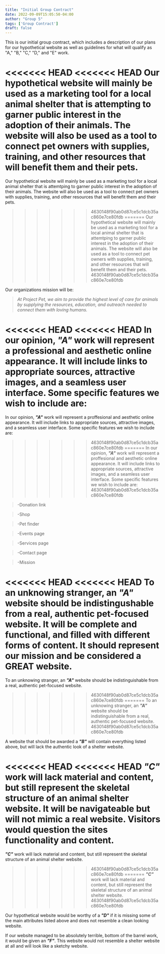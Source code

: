 ```yaml
---
title: "Initial Group Contract"
date: 2022-09-09T15:05:50-04:00
author: "Group 5"
tags: ['Group Contract']
draft: false
---
```


This is our initial group contract, which includes a description of our plans for our hypothetical website as well as guidelines for what will qualify as "A," "B," "C," "D," and "E" work.

<<<<<<< HEAD
<<<<<<< HEAD
Our hypothetical website will mainly be used as a marketing tool for a local animal shelter that is attempting to garner public interest in the adoption of their animals. The website will also be used as a tool to connect pet owners with supplies, training, and other resources that will benefit them and their pets. 
=======
Our hypothetical website will mainly be used as a marketing tool for a local animal shelter that is attemtping to garner public interest in the adoption of their animals. The website will also be used as a tool to connect pet owners with supplies, training, and other resources that will benefit them and their pets.
>>>>>>> 4630148f90ab0d87ce5c1dcb35ac860e7ce80fdb
=======
Our hypothetical website will mainly be used as a marketing tool for a local animal shelter that is attemtping to garner public interest in the adoption of their animals. The website will also be used as a tool to connect pet owners with supplies, training, and other resources that will benefit them and their pets.
>>>>>>> 4630148f90ab0d87ce5c1dcb35ac860e7ce80fdb

Our organizations mission will be:

> *At Project Pet, we aim to provide the highest level of care for animals by supplying the resources, education, and outreach needed to connect them with loving humans.*

<<<<<<< HEAD
<<<<<<< HEAD
In our opinion, ***"A"*** work will represent a professional and aesthetic online appearance. It will include links to appropriate sources, attractive images, and a seamless user interface. Some specific features we wish to include are: 
=======
In our opinion, ***"A"*** work will represent a proffesional and aesthetic online appearance. It will include links to appropriate sources, attractive images, and a seamless user interface. Some specific features we wish to include are:
>>>>>>> 4630148f90ab0d87ce5c1dcb35ac860e7ce80fdb
=======
In our opinion, ***"A"*** work will represent a proffesional and aesthetic online appearance. It will include links to appropriate sources, attractive images, and a seamless user interface. Some specific features we wish to include are:
>>>>>>> 4630148f90ab0d87ce5c1dcb35ac860e7ce80fdb

> -Donation link

> -Shop

> -Pet finder

> -Events page

> -Services page

> -Contact page

> -Mission

<<<<<<< HEAD
<<<<<<< HEAD
To an unknowing stranger, an ***"A"*** website should be indistingushable from a real, authentic pet-focused website. It will be complete and functional, and filled with different forms of content. It should represent our mission and be considered a **GREAT** website. 
=======
To an unknowing stranger, an ***"A"*** website should be indistinguishable from a real, authentic pet-focused website.
>>>>>>> 4630148f90ab0d87ce5c1dcb35ac860e7ce80fdb
=======
To an unknowing stranger, an ***"A"*** website should be indistinguishable from a real, authentic pet-focused website.
>>>>>>> 4630148f90ab0d87ce5c1dcb35ac860e7ce80fdb



A website that should be awarded a ***"B"*** will contain everything listed above, but will lack the authentic look of a shelter website.



<<<<<<< HEAD
<<<<<<< HEAD
***"C"*** work will lack material and content, but still represent the skeletal structure of an animal shelter website. It will be navigateable but will not mimic a real website. Visitors would question the sites functionality and content.
=======
***"C"*** work will lack material and content, but still represent the skeletal structure of an animal shelter website.
>>>>>>> 4630148f90ab0d87ce5c1dcb35ac860e7ce80fdb
=======
***"C"*** work will lack material and content, but still represent the skeletal structure of an animal shelter website.
>>>>>>> 4630148f90ab0d87ce5c1dcb35ac860e7ce80fdb



Our hypothetical website would be worthy of a ***"D"*** if it is missing some of the main attributes listed above and does not resemble a clean looking website.



If our website managed to be absolutely terrible, bottom of the barrel work, it would be given an ***"F"***. This website would not resemble a shelter website at all and will look like a sketchy website.
